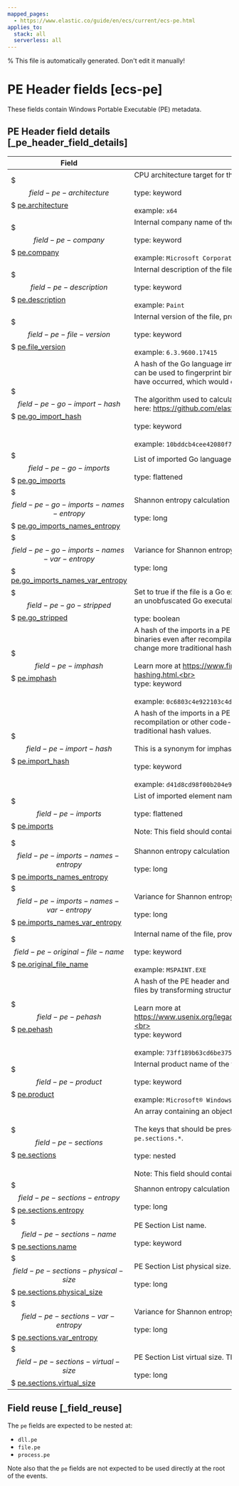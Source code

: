 ```yaml
---
mapped_pages:
  - https://www.elastic.co/guide/en/ecs/current/ecs-pe.html
applies_to:
  stack: all
  serverless: all
---
```

% This file is automatically generated. Don't edit it manually!

# PE Header fields [ecs-pe]

These fields contain Windows Portable Executable (PE) metadata.

## PE Header field details [_pe_header_field_details]

| Field | Description | Level |
| --- | --- | --- |
| $$$field-pe-architecture$$$ [pe.architecture](#field-pe-architecture) | CPU architecture target for the file.<br><br>type: keyword<br><br>example: `x64` | extended |
| $$$field-pe-company$$$ [pe.company](#field-pe-company) | Internal company name of the file, provided at compile-time.<br><br>type: keyword<br><br>example: `Microsoft Corporation` | extended |
| $$$field-pe-description$$$ [pe.description](#field-pe-description) | Internal description of the file, provided at compile-time.<br><br>type: keyword<br><br>example: `Paint` | extended |
| $$$field-pe-file-version$$$ [pe.file_version](#field-pe-file-version) | Internal version of the file, provided at compile-time.<br><br>type: keyword<br><br>example: `6.3.9600.17415` | extended |
| $$$field-pe-go-import-hash$$$ [pe.go_import_hash](#field-pe-go-import-hash) | A hash of the Go language imports in a PE file excluding standard library imports. An import hash can be used to fingerprint binaries even after recompilation or other code-level transformations have occurred, which would change more traditional hash values.<br><br>The algorithm used to calculate the Go symbol hash and a reference implementation are available here: https://github.com/elastic/toutoumomoma<br><br>type: keyword<br><br>example: `10bddcb4cee42080f76c88d9ff964491` | extended |
| $$$field-pe-go-imports$$$ [pe.go_imports](#field-pe-go-imports) | List of imported Go language element names and types.<br><br>type: flattened | extended |
| $$$field-pe-go-imports-names-entropy$$$ [pe.go_imports_names_entropy](#field-pe-go-imports-names-entropy) | Shannon entropy calculation from the list of Go imports.<br><br>type: long | extended |
| $$$field-pe-go-imports-names-var-entropy$$$ [pe.go_imports_names_var_entropy](#field-pe-go-imports-names-var-entropy) | Variance for Shannon entropy calculation from the list of Go imports.<br><br>type: long | extended |
| $$$field-pe-go-stripped$$$ [pe.go_stripped](#field-pe-go-stripped) | Set to true if the file is a Go executable that has had its symbols stripped or obfuscated and false if an unobfuscated Go executable.<br><br>type: boolean | extended |
| $$$field-pe-imphash$$$ [pe.imphash](#field-pe-imphash) | A hash of the imports in a PE file. An imphash -- or import hash -- can be used to fingerprint binaries even after recompilation or other code-level transformations have occurred, which would change more traditional hash values.<br><br>Learn more at https://www.fireeye.com/blog/threat-research/2014/01/tracking-malware-import-hashing.html.<br><br>type: keyword<br><br>example: `0c6803c4e922103c4dca5963aad36ddf` | extended |
| $$$field-pe-import-hash$$$ [pe.import_hash](#field-pe-import-hash) | A hash of the imports in a PE file. An import hash can be used to fingerprint binaries even after recompilation or other code-level transformations have occurred, which would change more traditional hash values.<br><br>This is a synonym for imphash.<br><br>type: keyword<br><br>example: `d41d8cd98f00b204e9800998ecf8427e` | extended |
| $$$field-pe-imports$$$ [pe.imports](#field-pe-imports) | List of imported element names and types.<br><br>type: flattened<br><br>Note: This field should contain an array of values. | extended |
| $$$field-pe-imports-names-entropy$$$ [pe.imports_names_entropy](#field-pe-imports-names-entropy) | Shannon entropy calculation from the list of imported element names and types.<br><br>type: long | extended |
| $$$field-pe-imports-names-var-entropy$$$ [pe.imports_names_var_entropy](#field-pe-imports-names-var-entropy) | Variance for Shannon entropy calculation from the list of imported element names and types.<br><br>type: long | extended |
| $$$field-pe-original-file-name$$$ [pe.original_file_name](#field-pe-original-file-name) | Internal name of the file, provided at compile-time.<br><br>type: keyword<br><br>example: `MSPAINT.EXE` | extended |
| $$$field-pe-pehash$$$ [pe.pehash](#field-pe-pehash) | A hash of the PE header and data from one or more PE sections. An pehash can be used to cluster files by transforming structural information about a file into a hash value.<br><br>Learn more at https://www.usenix.org/legacy/events/leet09/tech/full_papers/wicherski/wicherski_html/index.html.<br><br>type: keyword<br><br>example: `73ff189b63cd6be375a7ff25179a38d347651975` | extended |
| $$$field-pe-product$$$ [pe.product](#field-pe-product) | Internal product name of the file, provided at compile-time.<br><br>type: keyword<br><br>example: `Microsoft® Windows® Operating System` | extended |
| $$$field-pe-sections$$$ [pe.sections](#field-pe-sections) | An array containing an object for each section of the PE file.<br><br>The keys that should be present in these objects are defined by sub-fields underneath `pe.sections.*`.<br><br>type: nested<br><br>Note: This field should contain an array of values. | extended |
| $$$field-pe-sections-entropy$$$ [pe.sections.entropy](#field-pe-sections-entropy) | Shannon entropy calculation from the section.<br><br>type: long | extended |
| $$$field-pe-sections-name$$$ [pe.sections.name](#field-pe-sections-name) | PE Section List name.<br><br>type: keyword | extended |
| $$$field-pe-sections-physical-size$$$ [pe.sections.physical_size](#field-pe-sections-physical-size) | PE Section List physical size.<br><br>type: long | extended |
| $$$field-pe-sections-var-entropy$$$ [pe.sections.var_entropy](#field-pe-sections-var-entropy) | Variance for Shannon entropy calculation from the section.<br><br>type: long | extended |
| $$$field-pe-sections-virtual-size$$$ [pe.sections.virtual_size](#field-pe-sections-virtual-size) | PE Section List virtual size. This is always the same as `physical_size`.<br><br>type: long | extended |

## Field reuse [_field_reuse]

The `pe` fields are expected to be nested at:

* `dll.pe`
* `file.pe`
* `process.pe`

Note also that the `pe` fields are not expected to be used directly at the root of the events.
